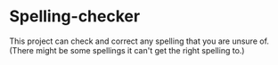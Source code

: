 # Spelling-checker
This project can check and correct any spelling that you are unsure of. (There might be some spellings it can't get the right spelling to.)

